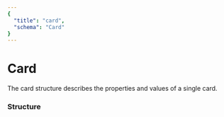 ```yaml
---
{
  "title": "card",
  "schema": "Card"
}
---
```


# Card

The card structure describes the properties and values of a single card.

### Structure

<GenerateTable/>